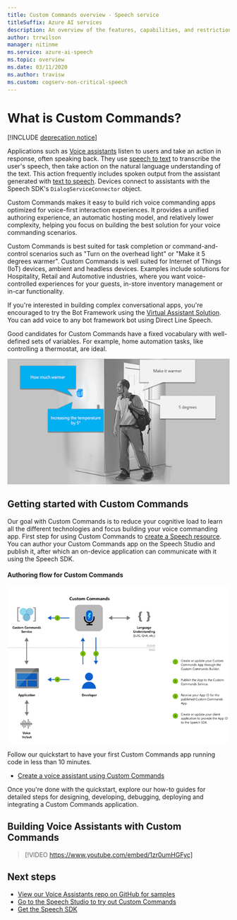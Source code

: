 ```yaml
---
title: Custom Commands overview - Speech service
titleSuffix: Azure AI services
description: An overview of the features, capabilities, and restrictions for Custom Commands, a solution for creating voice applications.
author: trrwilson
manager: nitinme
ms.service: azure-ai-speech
ms.topic: overview
ms.date: 03/11/2020
ms.author: travisw
ms.custom: cogserv-non-critical-speech
---
```


# What is Custom Commands?

[!INCLUDE [deprecation notice](./includes/custom-commands-retire.md)]

Applications such as [Voice assistants](voice-assistants.md) listen to users and take an action in response, often speaking back. They use [speech to text](speech-to-text.md) to transcribe the user's speech, then take action on the natural language understanding of the text. This action frequently includes spoken output from the assistant generated with [text to speech](text-to-speech.md). Devices connect to assistants with the Speech SDK's `DialogServiceConnector` object.

Custom Commands makes it easy to build rich voice commanding apps optimized for voice-first interaction experiences. It provides a unified authoring experience, an automatic hosting model, and relatively lower complexity, helping you focus on building the best solution for your voice commanding scenarios.

Custom Commands is best suited for task completion or command-and-control scenarios such as "Turn on the overhead light" or "Make it 5 degrees warmer". Custom Commands is well suited for Internet of Things (IoT) devices, ambient and headless devices. Examples include solutions for Hospitality, Retail and Automotive industries, where you want voice-controlled experiences for your guests, in-store inventory management or in-car functionality.

If you're interested in building complex conversational apps, you're encouraged to try the Bot Framework using the [Virtual Assistant Solution](/azure/bot-service/bot-builder-enterprise-template-overview). You can add voice to any bot framework bot using Direct Line Speech.

Good candidates for Custom Commands have a fixed vocabulary with well-defined sets of variables. For example, home automation tasks, like controlling a thermostat, are ideal.

   ![Examples of task completion scenarios](media/voice-assistants/task-completion-examples.png "task completion examples")

## Getting started with Custom Commands

Our goal with Custom Commands is to reduce your cognitive load to learn all the different technologies and focus building your voice commanding app. First step for using Custom Commands to <a href="https://portal.azure.com/#create/Microsoft.CognitiveServicesSpeechServices" target="_blank">create a Speech resource</a>. You can author your Custom Commands app on the Speech Studio and publish it, after which an on-device application can communicate with it using the Speech SDK.

#### Authoring flow for Custom Commands
   ![Authoring flow for Custom Commands](media/voice-assistants/custom-commands-flow.png "The Custom Commands authoring flow")

Follow our quickstart to have your first Custom Commands app running code in less than 10 minutes.

* [Create a voice assistant using Custom Commands](quickstart-custom-commands-application.md)

Once you're done with the quickstart, explore our how-to guides for detailed steps for designing, developing, debugging, deploying and integrating a Custom Commands application.

## Building Voice Assistants with Custom Commands
> [!VIDEO https://www.youtube.com/embed/1zr0umHGFyc]

## Next steps

* [View our Voice Assistants repo on GitHub for samples](https://aka.ms/speech/cc-samples)
* [Go to the Speech Studio to try out Custom Commands](https://aka.ms/speechstudio/customcommands)
* [Get the Speech SDK](speech-sdk.md)
